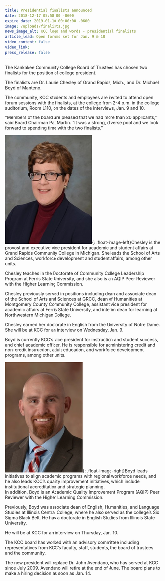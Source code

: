 ```yaml
---
title: Presidential finalists announced
date: 2018-12-17 05:58:00 -0600
expire_date: 2019-01-10 00:00:00 -0600
image: /uploads/finalists.jpg
news_image_alt: KCC logo and words - presidential finalists
article_lead: Open forums set for Jan. 9 & 10
video_content: false
video_link:
press_release: false
---
```


The Kankakee Community College Board of Trustees has chosen two finalists for the position of college president.

The finalists are Dr. Laurie Chesley of Grand Rapids, Mich., and Dr. Michael Boyd of Manteno.

The community, KCC students and employees are invited to attend open forum sessions with the finalists, at the college from 2-4 p.m. in the college auditorium, Room L110, on the dates of the interviews, Jan. 9 and 10.

“Members of the board are pleased that we had more than 20 applicants,” said Board Chairman Pat Martin. “It was a strong, diverse pool and we look forward to spending time with the two finalists.”

![](/uploads/dr--laurie-chesley---small.jpg){: .float-image-left}Chesley is the provost and executive vice president for academic and student affairs at Grand Rapids Community College in Michigan. She leads the School of Arts and Sciences, workforce development and student affairs, among other units.

Chesley teaches in the Doctorate of Community College Leadership Program at Ferris State University, and she also is an AQIP Peer Reviewer with the Higher Learning Commission.

Chesley previously served in positions including dean and associate dean of the School of Arts and Sciences at GRCC, dean of Humanities at Montgomery County Community College, assistant vice president for academic affairs at Ferris State University, and interim dean for learning at Northwestern Michigan College.

Chesley earned her doctorate in English from the University of Notre Dame.<br>She will be at KCC for an interview on Wednesday, Jan. 9.

Boyd is currently KCC’s vice president for instruction and student success, and chief academic officer. He is responsible for administering credit and non-credit instruction, adult education, and workforce development programs, among other units.

![](/uploads/boyd---copy.jpg){: .float-image-right}Boyd leads initiatives to align academic programs with regional workforce needs, and he also leads KCC’s quality improvement initiatives, which include institutional accreditation and strategic planning.<br>In addition, Boyd is an Academic Quality Improvement Program (AQIP) Peer Reviewer with the Higher Learning Commission.

Previously, Boyd was associate dean of English, Humanities, and Language Studies at Illinois Central College, where he also served as the college’s Six Sigma Black Belt. He has a doctorate in English Studies from Illinois State University.

He will be at KCC for an interview on Thursday, Jan. 10.

The KCC board has worked with an advisory committee including representatives from KCC’s faculty, staff, students, the board of trustees and the community.&nbsp;

The new president will replace Dr. John Avendano, who has served at KCC since July 2009. Avendano will retire at the end of June. The board plans to make a hiring decision as soon as Jan. 14.